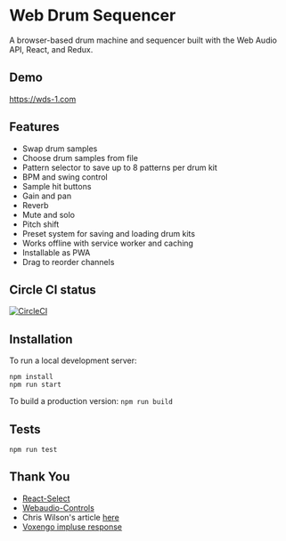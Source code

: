 # Web Drum Sequencer

A browser-based drum machine and sequencer built with the Web Audio API, React, and Redux.

## Demo

https://wds-1.com

## Features
 * Swap drum samples
 * Choose drum samples from file
 * Pattern selector to save up to 8 patterns per drum kit
 * BPM and swing control
 * Sample hit buttons
 * Gain and pan
 * Reverb
 * Mute and solo
 * Pitch shift
 * Preset system for saving and loading drum kits
 * Works offline with service worker and caching
 * Installable as PWA
 * Drag to reorder channels

## Circle CI status

[![CircleCI](https://circleci.com/gh/stufreen/web-drum-sequencer.svg?style=svg)](https://circleci.com/gh/stufreen/web-drum-sequencer)

## Installation

To run a local development server:
```
npm install
npm run start
```

To build a production version: `npm run build`

## Tests

```
npm run test
```

## Thank You
 * [React-Select](https://github.com/JedWatson/react-select)
 * [Webaudio-Controls](https://github.com/g200kg/webaudio-controls)
 * Chris Wilson's article [here](https://www.html5rocks.com/en/tutorials/audio/scheduling/)
 * [Voxengo impluse response](https://www.voxengo.com/impulses/)
